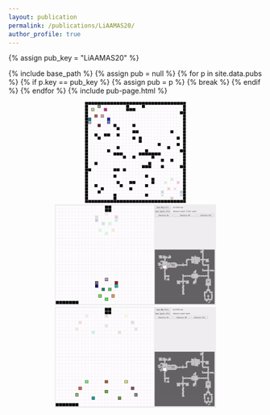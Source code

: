 ```yaml
---
layout: publication
permalink: /publications/LiAAMAS20/
author_profile: true
---
```

{% assign pub_key = "LiAAMAS20" %}

{% include base_path %}
{% assign pub = null %}
{% for p in site.data.pubs %}
  {% if p.key == pub_key %}
    {% assign pub = p %}
    {% break %}
  {% endif %}
{% endfor %}
{% include pub-page.html %} 
     
<p style="text-align:center;">
    <img src="/images/formation-random-4x.gif" style="max-height:150pt" alt="formation-random"/>
    <img src="/images/formation-tight-4x.gif" style="max-height:150pt" alt="formation-tight"/>
    <img src="/images/formation-wide-4x.gif" style="max-height:150pt" alt="formation-wide"/>
</p>
         
